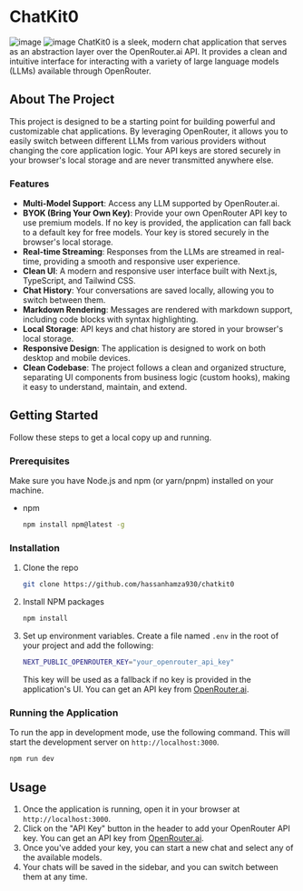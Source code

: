 # ChatKit0
![image](https://github.com/user-attachments/assets/2f0e8547-82fa-4be1-89df-6b4db3951f1f)
![image](https://github.com/user-attachments/assets/f0a5c460-0b78-4185-9468-b34256b15269)
ChatKit0 is a sleek, modern chat application that serves as an abstraction layer over the OpenRouter.ai API. It provides a clean and intuitive interface for interacting with a variety of large language models (LLMs) available through OpenRouter.

## About The Project

This project is designed to be a starting point for building powerful and customizable chat applications. By leveraging OpenRouter, it allows you to easily switch between different LLMs from various providers without changing the core application logic. Your API keys are stored securely in your browser's local storage and are never transmitted anywhere else.

### Features

- **Multi-Model Support**: Access any LLM supported by OpenRouter.ai.
- **BYOK (Bring Your Own Key)**: Provide your own OpenRouter API key to use premium models. If no key is provided, the application can fall back to a default key for free models. Your key is stored securely in the browser's local storage.
- **Real-time Streaming**: Responses from the LLMs are streamed in real-time, providing a smooth and responsive user experience.
- **Clean UI**: A modern and responsive user interface built with Next.js, TypeScript, and Tailwind CSS.
- **Chat History**: Your conversations are saved locally, allowing you to switch between them.
- **Markdown Rendering**: Messages are rendered with markdown support, including code blocks with syntax highlighting.
- **Local Storage**: API keys and chat history are stored in your browser's local storage.
- **Responsive Design**: The application is designed to work on both desktop and mobile devices.
- **Clean Codebase**: The project follows a clean and organized structure, separating UI components from business logic (custom hooks), making it easy to understand, maintain, and extend.

## Getting Started

Follow these steps to get a local copy up and running.

### Prerequisites

Make sure you have Node.js and npm (or yarn/pnpm) installed on your machine.

- npm
  ```sh
  npm install npm@latest -g
  ```

### Installation

1.  Clone the repo
    ```sh
    git clone https://github.com/hassanhamza930/chatkit0
    ```
2.  Install NPM packages
    ```sh
    npm install
    ```
3.  Set up environment variables. Create a file named `.env` in the root of your project and add the following:
    ```sh
    NEXT_PUBLIC_OPENROUTER_KEY="your_openrouter_api_key"
    ```
    This key will be used as a fallback if no key is provided in the application's UI. You can get an API key from [OpenRouter.ai](https://openrouter.ai/).

### Running the Application

To run the app in development mode, use the following command. This will start the development server on `http://localhost:3000`.

```sh
npm run dev
```

## Usage

1.  Once the application is running, open it in your browser at `http://localhost:3000`.
2.  Click on the "API Key" button in the header to add your OpenRouter API key. You can get an API key from [OpenRouter.ai](https://openrouter.ai/).
3.  Once you've added your key, you can start a new chat and select any of the available models.
4.  Your chats will be saved in the sidebar, and you can switch between them at any time.
